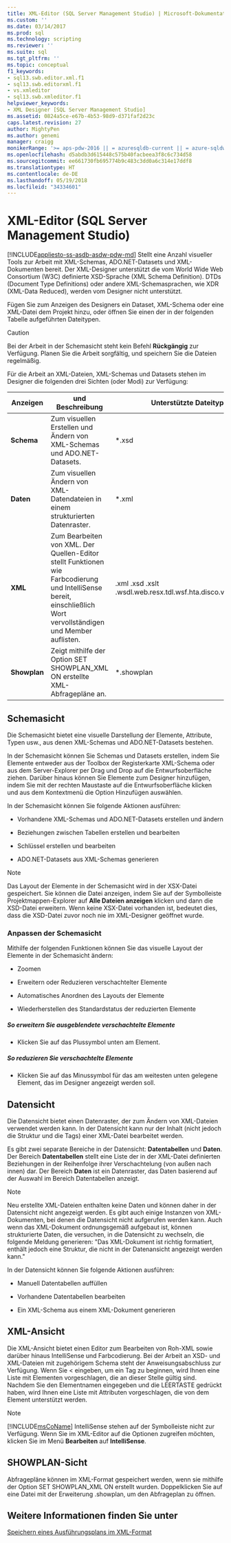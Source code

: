 ```yaml
---
title: XML-Editor (SQL Server Management Studio) | Microsoft-Dokumentation
ms.custom: ''
ms.date: 03/14/2017
ms.prod: sql
ms.technology: scripting
ms.reviewer: ''
ms.suite: sql
ms.tgt_pltfrm: ''
ms.topic: conceptual
f1_keywords:
- sql13.swb.editor.xml.f1
- sql13.swb.editorxml.f1
- vs.xmleditor
- sql13.swb.xmleditor.f1
helpviewer_keywords:
- XML Designer [SQL Server Management Studio]
ms.assetid: 0824a5ce-e67b-4b53-98d9-d371faf2d23c
caps.latest.revision: 27
author: MightyPen
ms.author: genemi
manager: craigg
monikerRange: '>= aps-pdw-2016 || = azuresqldb-current || = azure-sqldw-latest || >= sql-server-2016 || = sqlallproducts-allversions'
ms.openlocfilehash: d5abdb3d615448c575b40facbeea3f8c6c734d58
ms.sourcegitcommit: ee661730fb695774b9c483c3dd0a6c314e17ddf8
ms.translationtype: HT
ms.contentlocale: de-DE
ms.lasthandoff: 05/19/2018
ms.locfileid: "34334601"
---
```

# <a name="xml-editor-sql-server-management-studio"></a>XML-Editor (SQL Server Management Studio)
[!INCLUDE[appliesto-ss-asdb-asdw-pdw-md](../../includes/appliesto-ss-asdb-asdw-pdw-md.md)]
  Stellt eine Anzahl visueller Tools zur Arbeit mit XML-Schemas, ADO.NET-Datasets und XML-Dokumenten bereit. Der XML-Designer unterstützt die vom World Wide Web Consortium (W3C) definierte XSD-Sprache (XML Schema Definition). DTDs (Document Type Definitions) oder andere XML-Schemasprachen, wie XDR (XML-Data Reduced), werden vom Designer nicht unterstützt.  
  
 Fügen Sie zum Anzeigen des Designers ein Dataset, XML-Schema oder eine XML-Datei dem Projekt hinzu, oder öffnen Sie einen der in der folgenden Tabelle aufgeführten Dateitypen.  
  
> [!CAUTION]  
>  Bei der Arbeit in der Schemasicht steht kein Befehl **Rückgängig** zur Verfügung. Planen Sie die Arbeit sorgfältig, und speichern Sie die Dateien regelmäßig.  
  
 Für die Arbeit an XML-Dateien, XML-Schemas und Datasets stehen im Designer die folgenden drei Sichten (oder Modi) zur Verfügung:  
  
|Anzeigen|und Beschreibung|Unterstützte Dateitypen|  
|----------|-----------------|--------------------------|  
|**Schema**|Zum visuellen Erstellen und Ändern von XML-Schemas und ADO.NET-Datasets.|*.xsd|  
|**Daten**|Zum visuellen Ändern von XML-Datendateien in einem strukturierten Datenraster.|*.xml|  
|**XML**|Zum Bearbeiten von XML. Der Quellen-Editor stellt Funktionen wie Farbcodierung und IntelliSense bereit, einschließlich Wort vervollständigen und Member auflisten.|.xml .xsd .xslt .wsdl.web.resx.tdl.wsf.hta.disco.vsdisco.config|  
|**Showplan**|Zeigt mithilfe der Option SET SHOWPLAN_XML ON erstellte XML-Abfragepläne an.|*.showplan|  
  
## <a name="schema-view"></a>Schemasicht  
 Die Schemasicht bietet eine visuelle Darstellung der Elemente, Attribute, Typen usw., aus denen XML-Schemas und ADO.NET-Datasets bestehen.  
  
 In der Schemasicht können Sie Schemas und Datasets erstellen, indem Sie Elemente entweder aus der Toolbox der Registerkarte XML-Schema oder aus dem Server-Explorer per Drag und Drop auf die Entwurfsoberfläche ziehen. Darüber hinaus können Sie Elemente zum Designer hinzufügen, indem Sie mit der rechten Maustaste auf die Entwurfsoberfläche klicken und aus dem Kontextmenü die Option Hinzufügen auswählen.  
  
 In der Schemasicht können Sie folgende Aktionen ausführen:  
  
-   Vorhandene XML-Schemas und ADO.NET-Datasets erstellen und ändern  
  
-   Beziehungen zwischen Tabellen erstellen und bearbeiten  
  
-   Schlüssel erstellen und bearbeiten  
  
-   ADO.NET-Datasets aus XML-Schemas generieren  
  
> [!NOTE]  
>  Das Layout der Elemente in der Schemasicht wird in der XSX-Datei gespeichert. Sie können die Datei anzeigen, indem Sie auf der Symbolleiste Projektmappen-Explorer auf **Alle Dateien anzeigen** klicken und dann die XSD-Datei erweitern. Wenn keine XSX-Datei vorhanden ist, bedeutet dies, dass die XSD-Datei zuvor noch nie im XML-Designer geöffnet wurde.  
  
### <a name="customizing-schema-view"></a>Anpassen der Schemasicht  
 Mithilfe der folgenden Funktionen können Sie das visuelle Layout der Elemente in der Schemasicht ändern:  
  
-   Zoomen  
  
-   Erweitern oder Reduzieren verschachtelter Elemente  
  
-   Automatisches Anordnen des Layouts der Elemente  
  
-   Wiederherstellen des Standardstatus der reduzierten Elemente  
  
##### <a name="to-expand-hidden-nested-elements"></a>So erweitern Sie ausgeblendete verschachtelte Elemente  
  
-   Klicken Sie auf das Plussymbol unten am Element.  
  
##### <a name="to-collapse-nested-elements"></a>So reduzieren Sie verschachtelte Elemente  
  
-   Klicken Sie auf das Minussymbol für das am weitesten unten gelegene Element, das im Designer angezeigt werden soll.  
  
## <a name="data-view"></a>Datensicht  
 Die Datensicht bietet einen Datenraster, der zum Ändern von XML-Dateien verwendet werden kann. In der Datensicht kann nur der Inhalt (nicht jedoch die Struktur und die Tags) einer XML-Datei bearbeitet werden.  
  
 Es gibt zwei separate Bereiche in der Datensicht: **Datentabellen** und **Daten**. Der Bereich **Datentabellen** stellt eine Liste der in der XML-Datei definierten Beziehungen in der Reihenfolge ihrer Verschachtelung (von außen nach innen) dar. Der Bereich **Daten** ist ein Datenraster, das Daten basierend auf der Auswahl im Bereich Datentabellen anzeigt.  
  
> [!NOTE]  
>  Neu erstellte XML-Dateien enthalten keine Daten und können daher in der Datensicht nicht angezeigt werden. Es gibt auch einige Instanzen von XML-Dokumenten, bei denen die Datensicht nicht aufgerufen werden kann. Auch wenn das XML-Dokument ordnungsgemäß aufgebaut ist, können strukturierte Daten, die versuchen, in die Datensicht zu wechseln, die folgende Meldung generieren: "Das XML-Dokument ist richtig formatiert, enthält jedoch eine Struktur, die nicht in der Datenansicht angezeigt werden kann."  
  
 In der Datensicht können Sie folgende Aktionen ausführen:  
  
-   Manuell Datentabellen auffüllen  
  
-   Vorhandene Datentabellen bearbeiten  
  
-   Ein XML-Schema aus einem XML-Dokument generieren  
  
## <a name="xml-view"></a>XML-Ansicht  
 Die XML-Ansicht bietet einen Editor zum Bearbeiten von Roh-XML sowie darüber hinaus IntelliSense und Farbcodierung. Bei der Arbeit an XSD- und XML-Dateien mit zugehörigem Schema steht der Anweisungsabschluss zur Verfügung. Wenn Sie < eingeben, um ein Tag zu beginnen, wird Ihnen eine Liste mit Elementen vorgeschlagen, die an dieser Stelle gültig sind. Nachdem Sie den Elementnamen eingegeben und die LEERTASTE gedrückt haben, wird Ihnen eine Liste mit Attributen vorgeschlagen, die von dem Element unterstützt werden.  
  
> [!NOTE]  
>  [!INCLUDE[msCoName](../../includes/msconame-md.md)] IntelliSense stehen auf der Symbolleiste nicht zur Verfügung. Wenn Sie im XML-Editor auf die Optionen zugreifen möchten, klicken Sie im Menü **Bearbeiten** auf **IntelliSense**.  
  
## <a name="showplan-view"></a>SHOWPLAN-Sicht  
 Abfragepläne können im XML-Format gespeichert werden, wenn sie mithilfe der Option SET SHOWPLAN_XML ON erstellt wurden. Doppelklicken Sie auf eine Datei mit der Erweiterung .showplan, um den Abfrageplan zu öffnen.  
  
## <a name="see-also"></a>Weitere Informationen finden Sie unter  
 [Speichern eines Ausführungsplans im XML-Format](../../relational-databases/performance/save-an-execution-plan-in-xml-format.md)  
  
  
